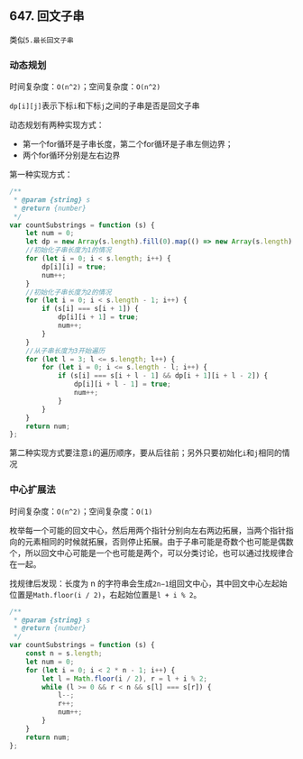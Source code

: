 ## 647. 回文子串

类似`5.最长回文子串`

### 动态规划

时间复杂度：`O(n^2)`；空间复杂度：`O(n^2)`

`dp[i][j]`表示下标`i`和下标`j`之间的子串是否是回文子串

动态规划有两种实现方式：

* 第一个for循环是子串长度，第二个for循环是子串左侧边界；
* 两个for循环分别是左右边界

第一种实现方式：

```javascript
/**
 * @param {string} s
 * @return {number}
 */
var countSubstrings = function (s) {
    let num = 0;
    let dp = new Array(s.length).fill(0).map(() => new Array(s.length).fill(false));
    //初始化子串长度为1的情况
    for (let i = 0; i < s.length; i++) {
        dp[i][i] = true;
        num++;
    }
    //初始化子串长度为2的情况
    for (let i = 0; i < s.length - 1; i++) {
        if (s[i] === s[i + 1]) {
            dp[i][i + 1] = true;
            num++;
        }
    }
    //从子串长度为3开始遍历
    for (let l = 3; l <= s.length; l++) {
        for (let i = 0; i <= s.length - l; i++) {
            if (s[i] === s[i + l - 1] && dp[i + 1][i + l - 2]) {
                dp[i][i + l - 1] = true;
                num++;
            }
        }
    }
    return num;
};
```

第二种实现方式要注意`i`的遍历顺序，要从后往前；另外只要初始化`i`和`j`相同的情况

### 中心扩展法

时间复杂度：`O(n^2)`；空间复杂度：`O(1)`

枚举每一个可能的回文中心，然后用两个指针分别向左右两边拓展，当两个指针指向的元素相同的时候就拓展，否则停止拓展。由于子串可能是奇数个也可能是偶数个，所以回文中心可能是一个也可能是两个，可以分类讨论，也可以通过找规律合在一起。

找规律后发现：长度为 n 的字符串会生成`2n−1`组回文中心，其中回文中心左起始位置是`Math.floor(i / 2)`，右起始位置是`l + i % 2`。

```javascript
/**
 * @param {string} s
 * @return {number}
 */
var countSubstrings = function (s) {
    const n = s.length;
    let num = 0;
    for (let i = 0; i < 2 * n - 1; i++) {
        let l = Math.floor(i / 2), r = l + i % 2;
        while (l >= 0 && r < n && s[l] === s[r]) {
            l--;
            r++;
            num++;
        }
    }
    return num;
};
```



